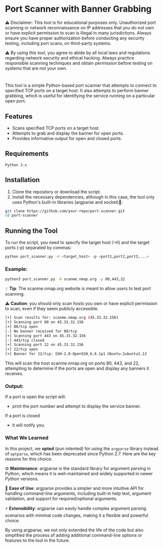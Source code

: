 # Port Scanner with Banner Grabbing

⚠️ Disclaimer: This tool is for educational purposes only. Unauthorized port scanning or network reconnaissance on IP addresses that you do not own or have explicit permission to scan is illegal in many jurisdictions. Always ensure you have proper authorization before conducting any security testing, including port scans, on third-party systems.

⚠️ By using this tool, you agree to abide by all local laws and regulations regarding network security and ethical hacking. Always practice responsible scanning techniques and obtain permission before testing on systems that are not your own.

#

This tool is a simple Python-based port scanner that attempts to connect to specified TCP ports on a target host. It also attempts to perform banner grabbing, which is useful for identifying the service running on a particular open port.

## Features
+ Scans specified TCP ports on a target host.
+ Attempts to grab and display the banner for open ports.
+ Provides informative output for open and closed ports.

## Requirements
`Python 3.x`

## Installation

1. Clone the repository or download the script.
2. Install the necessary dependencies, although in this case, the tool only uses Python's built-in libraries (argparse and socket)🐍:

```bash
git clone https://github.com/your-repo/port-scanner.git
cd port-scanner
```

## Running the Tool

To run the script, you need to specify the target host (-H) and the target ports (-p) separated by commas:

```bash
python port_scanner.py -H <target_host> -p <port1,port2,port3,...>
```

### Example:
```bash
python3 port_scanner.py -H scanme.nmap.org -p 80,443,22
```
💡 **Tip**: The scanme.nmap.org website is meant to allow users to test port scanning.

⚠️ **Caution**: you should only scan hosts you own or have explicit permission to scan, even if they seem publicly accessible.

```bash
[+] Scan results for: scanme.nmap.org (45.33.32.156)
[+] Scanning port 80 on 45.33.32.156
[+] 80/tcp open
[-] No banner received for 80/tcp
[+] Scanning port 443 on 45.33.32.156
[-] 443/tcp closed
[+] Scanning port 22 on 45.33.32.156
[+] 22/tcp open
[+] Banner for 22/tcp: SSH-2.0-OpenSSH_6.6.1p1 Ubuntu-2ubuntu2.13
```
This will scan the host scanme.nmap.org on ports 80, 443, and 22, attempting to determine if the ports are open and display any banners it receives.

### Output:
If a port is open the script will:
+ print the port number and attempt to display the service banner.

If a port is closed 
+ it will notify you.


### What We Learned 
In this project, we **opted** (pun intented) for using the `argparse` library instead of `optparse`, which has been deprecated since Python 2.7. Here are the key reasons for this choice:

⚙️ **Maintenance**: argparse is the standard library for argument parsing in Python, which means it is well-maintained and widely supported in newer Python versions.

🎯 **Ease of Use**: argparse provides a simpler and more intuitive API for handling command-line arguments, including built-in help text, argument validation, and support for required/optional arguments.

⚡ **Extensibility**: argparse can easily handle complex argument parsing scenarios with minimal code changes, making it a flexible and powerful choice.

By using argparse, we not only extended the life of the code but also simplified the process of adding additional command-line options or features to the tool in the future.
